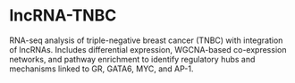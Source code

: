 # lncRNA-TNBC
RNA-seq analysis of triple-negative breast cancer (TNBC) with integration of lncRNAs. Includes differential expression, WGCNA-based co-expression networks, and pathway enrichment to identify regulatory hubs and mechanisms linked to GR, GATA6, MYC, and AP-1.
